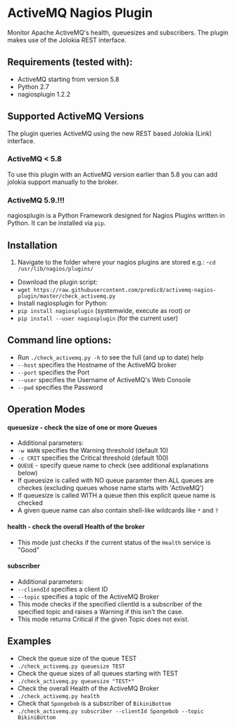 # ActiveMQ Nagios Plugin
Monitor Apache ActiveMQ's health, queuesizes and subscribers. The plugin makes use of the Jolokia REST interface.

## Requirements (tested with):
- ActiveMQ starting from version 5.8 
- Python 2.7
- nagiosplugin 1.2.2

## Supported ActiveMQ Versions
The plugin queries ActiveMQ using the new REST based Jolokia (Link) interface.

### ActiveMQ < 5.8
To use this plugin with an ActiveMQ version earlier than 5.8 you can add jolokia support manually to the broker.

### ActiveMQ 5.9.!!!

nagiosplugin is a Python Framework designed for Nagios Plugins written in Python.
It can be installed via ```pip```.

## Installation

1. Navigate to the folder where your nagios plugins are stored e.g.:
 -```cd /usr/lib/nagios/plugins/```
- Download the plugin script:
 - ```wget https://raw.githubusercontent.com/predic8/activemq-nagios-plugin/master/check_activemq.py```
- Install nagiosplugin for Python:
 - ```pip install nagiosplugin``` (systemwide, execute as root) or
 - ```pip install --user nagiosplugin``` (for the current user)

## Command line options:
- Run ```./check_activemq.py -h``` to see the full (and up to date) help
- ```--host``` specifies the Hostname of the ActiveMQ broker
- ```--port``` specifies the Port
- ```--user``` specifies the Username of ActiveMQ's Web Console 
- ```--pwd``` specifies the Password

## Operation Modes

#### queuesize - check the size of one or more Queues
- Additional parameters:
 - ```-w WARN``` specifies the Warning threshold (default 10)
 - ```-c CRIT``` specifies the Critical threshold (default 100)
 - ```QUEUE``` - specify queue name to check (see additional explanations below)
- If queuesize is called with NO queue paramter then ALL queues are checkes (excluding queues whose name starts with 'ActiveMQ')
- If queuesize is called WITH a queue then this explicit queue name is checked
 - A given queue name can also contain shell-like wildcards like ```*``` and ```?```

#### health - check the overall Health of the broker
 - This mode just checks if the current status of the ```Health``` service is "Good"

#### subscriber
- Additional parameters:
 - ```--cliendId``` specifies a client ID
 - ```--topic``` specifies a topic of the ActiveMQ Broker
 - This mode checks if the specified clientId is a subscriber of the specified topic and raises a Warning if this isn't the case.
 - This mode returns Critical if the given Topic does not exist.

## Examples
- Check the queue size of the queue TEST
 - ```./check_activemq.py queuesize TEST```
- Check the queue sizes of all queues starting with TEST
 - ```./check_activemq.py queuesize "TEST*"```
- Check the overall Health of the ActiveMQ Broker
 - ```./check_activemq.py health```
- Check that ```Spongebob``` is a subscriber of ```BikiniBottom```
 - ```./check_activemq.py subscriber --clientId Spongebob --topic BikiniBottom```
